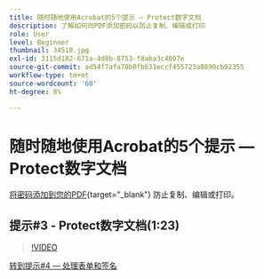 ```yaml
---
title: 随时随地使用Acrobat的5个提示 — Protect数字文档
description: 了解如何向PDF添加密码以防止复制、编辑或打印
role: User
level: Beginner
thumbnail: 34510.jpg
exl-id: 3115d182-671a-4d8b-8753-f8aba3c4807e
source-git-commit: ad54f7afa78b0fbb31eccf455723a8890cb92355
workflow-type: tm+mt
source-wordcount: '60'
ht-degree: 8%

---
```


# 随时随地使用Acrobat的5个提示 — Protect数字文档

[将密码添加到您的PDF](https://www.adobe.com/acrobat/online/password-protect-pdf.html){target="_blank"}  防止复制、编辑或打印。

## 提示#3 - Protect数字文档(1:23)

>[!VIDEO](https://video.tv.adobe.com/v/34510?quality=12&learn=on&hidetitle=true)

[转到提示#4 — 处理表单和签名](work-with-forms-and-signatures.md)